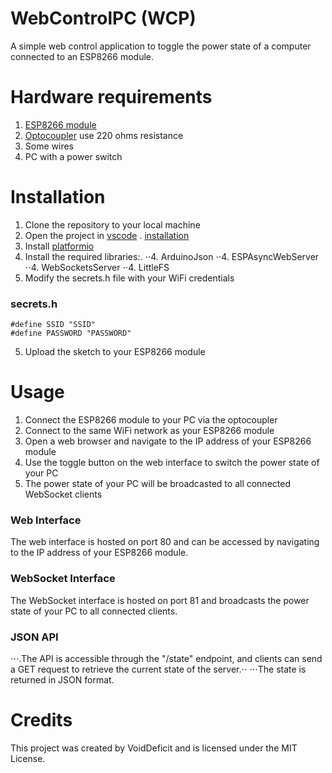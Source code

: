 # WebControlPC (WCP)
A simple web control application to toggle the power state of a computer connected to an ESP8266 module.

# Hardware requirements
1. [ESP8266 module](https://www.amazon.com/s?k=esp8266)
2. [Optocoupler](https://www.amazon.com/s?k=Optokoppler+PC817)
 use 220 ohms resistance
3. Some wires
4. PC with a power switch

# Installation
1. Clone the repository to your local machine
2. Open the project in [vscode](https://code.visualstudio.com/download) 
. [installation](https://www.youtube.com/watch?v=ft89u3hcb3c)
3. Install [platformio](https://www.youtube.com/watch?v=sm6QxJkWcSc)
4. Install the required libraries:.
⋅⋅4. ArduinoJson
⋅⋅4. ESPAsyncWebServer
⋅⋅4. WebSocketsServer
⋅⋅4. LittleFS
5. Modify the secrets.h file with your WiFi credentials
### secrets.h
```
#define SSID "SSID"
#define PASSWORD "PASSWORD"
```
5. Upload the sketch to your ESP8266 module

# Usage
1. Connect the ESP8266 module to your PC via the optocoupler
2. Connect to the same WiFi network as your ESP8266 module
3. Open a web browser and navigate to the IP address of your ESP8266 module
4. Use the toggle button on the web interface to switch the power state of your PC
5. The power state of your PC will be broadcasted to all connected WebSocket clients
### Web Interface
The web interface is hosted on port 80 and can be accessed by navigating to the IP address of your ESP8266 module.

### WebSocket Interface
The WebSocket interface is hosted on port 81 and broadcasts the power state of your PC to all connected clients.

### JSON API
⋅⋅⋅.The API is accessible through the "/state" endpoint, and clients can send a GET request to retrieve the current state of the server.⋅⋅
⋅⋅⋅The state is returned in JSON format.

# Credits
This project was created by VoidDeficit and is licensed under the MIT License.
